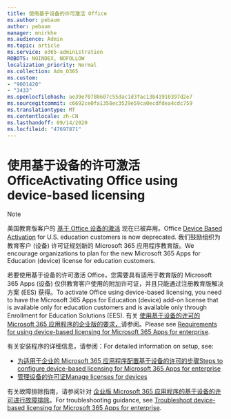```yaml
---
title: 使用基于设备的许可激活 Office
ms.author: pebaum
author: pebaum
manager: mnirkhe
ms.audience: Admin
ms.topic: article
ms.service: o365-administration
ROBOTS: NOINDEX, NOFOLLOW
localization_priority: Normal
ms.collection: Adm_O365
ms.custom:
- "9001420"
- "3433"
ms.openlocfilehash: ae39e70780607c55dac1d3fac13b41910397d2e7
ms.sourcegitcommit: c6692ce0fa1358ec3529e59ca0ecdfdea4cdc759
ms.translationtype: MT
ms.contentlocale: zh-CN
ms.lasthandoff: 09/14/2020
ms.locfileid: "47697871"
---
```

# <a name="activating-office-using-device-based-licensing"></a><span data-ttu-id="a6286-102">使用基于设备的许可激活 Office</span><span class="sxs-lookup"><span data-stu-id="a6286-102">Activating Office using device-based licensing</span></span>

> [!NOTE]
> <span data-ttu-id="a6286-103">美国教育版客户的 [基于 Office 设备的激活](https://aka.ms/officedba) 现在已被弃用。</span><span class="sxs-lookup"><span data-stu-id="a6286-103">Office [Device Based Activation](https://aka.ms/officedba) for U.S. education customers is now deprecated.</span></span> <span data-ttu-id="a6286-104">我们鼓励组织为教育客户 (设备) 许可证规划新的 Microsoft 365 应用程序教育版。</span><span class="sxs-lookup"><span data-stu-id="a6286-104">We encourage organizations to plan for the new Microsoft 365 Apps for Education (device) license for education customers.</span></span>

<span data-ttu-id="a6286-105">若要使用基于设备的许可激活 Office，您需要具有适用于教育版的 Microsoft 365 Apps (设备) 仅供教育客户使用的附加许可证，并且只能通过注册教育版解决方案 (EES) 获得。</span><span class="sxs-lookup"><span data-stu-id="a6286-105">To activate Office using device-based licensing, you need to have the Microsoft 365 Apps for Education (device) add-on license that is available only for education customers and is available only through Enrollment for Education Solutions (EES).</span></span> <span data-ttu-id="a6286-106">有关 [使用基于设备的许可的 Microsoft 365 应用程序的企业版的要求，](https://docs.microsoft.com/deployoffice/device-based-licensing#requirements-for-using-device-based-licensing-for-microsoft-365-apps-for-enterprise)请参阅。</span><span class="sxs-lookup"><span data-stu-id="a6286-106">Please see [Requirements for using device-based licensing for Microsoft 365 Apps for enterprise](https://docs.microsoft.com/deployoffice/device-based-licensing#requirements-for-using-device-based-licensing-for-microsoft-365-apps-for-enterprise).</span></span>


<span data-ttu-id="a6286-107">有关安装程序的详细信息，请参阅：</span><span class="sxs-lookup"><span data-stu-id="a6286-107">For detailed information on setup, see:</span></span>

- [<span data-ttu-id="a6286-108">为适用于企业的 Microsoft 365 应用程序配置基于设备的许可的步骤</span><span class="sxs-lookup"><span data-stu-id="a6286-108">Steps to configure device-based licensing for Microsoft 365 Apps for enterprise</span></span>](https://docs.microsoft.com/deployoffice/device-based-licensing#steps-to-configure-device-based-licensing-for-microsoft-365-apps-for-enterprise)
- [<span data-ttu-id="a6286-109">管理设备的许可证</span><span class="sxs-lookup"><span data-stu-id="a6286-109">Manage licenses for devices</span></span>](https://docs.microsoft.com/microsoft-365/admin/misc/manage-licenses-for-devices)

<span data-ttu-id="a6286-110">有关故障排除指南，请参阅针对 [企业版 Microsoft 365 应用程序的基于设备的许可进行故障排除](https://docs.microsoft.com/deployoffice/device-based-licensing#troubleshoot-device-based-licensing-for-microsoft-365-apps-for-enterprise)。</span><span class="sxs-lookup"><span data-stu-id="a6286-110">For troubleshooting guidance, see [Troubleshoot device-based licensing for Microsoft 365 Apps for enterprise](https://docs.microsoft.com/deployoffice/device-based-licensing#troubleshoot-device-based-licensing-for-microsoft-365-apps-for-enterprise).</span></span>
